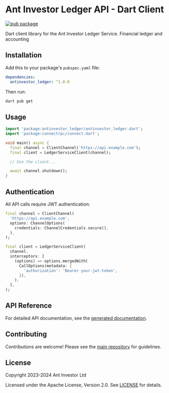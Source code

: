# Ant Investor Ledger API - Dart Client

[![pub package](https://img.shields.io/pub/v/antinvestor_ledger.svg)](https://pub.dev/packages/antinvestor_ledger)

Dart client library for the Ant Investor Ledger Service. Financial ledger and accounting

## Installation

Add this to your package's `pubspec.yaml` file:

```yaml
dependencies:
  antinvestor_ledger: ^1.0.0
```

Then run:

```bash
dart pub get
```

## Usage

```dart
import 'package:antinvestor_ledger/antinvestor_ledger.dart';
import 'package:connectrpc/connect.dart';

void main() async {
  final channel = ClientChannel('https://api.example.com');
  final client = LedgerServiceClient(channel);

  // Use the client...

  await channel.shutdown();
}
```

## Authentication

All API calls require JWT authentication:

```dart
final channel = ClientChannel(
  'https://api.example.com',
  options: ChannelOptions(
    credentials: ChannelCredentials.secure(),
  ),
);

final client = LedgerServiceClient(
  channel,
  interceptors: [
    (options) => options.mergedWith(
      CallOptions(metadata: {
        'authorization': 'Bearer your-jwt-token',
      }),
    ),
  ],
);
```

## API Reference

For detailed API documentation, see the [generated documentation](https://pub.dev/documentation/antinvestor_ledger/latest/).

## Contributing

Contributions are welcome! Please see the [main repository](https://github.com/antinvestor/apis) for guidelines.

## License

Copyright 2023-2024 Ant Investor Ltd

Licensed under the Apache License, Version 2.0. See [LICENSE](https://github.com/antinvestor/apis/blob/master/LICENSE) for details.
